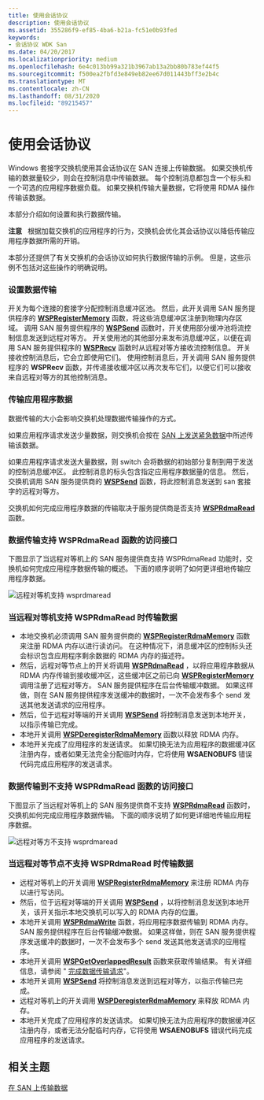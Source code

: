 ```yaml
---
title: 使用会话协议
description: 使用会话协议
ms.assetid: 355286f9-ef85-4ba6-b21a-fc51e0b93fed
keywords:
- 会话协议 WDK San
ms.date: 04/20/2017
ms.localizationpriority: medium
ms.openlocfilehash: 6e4c013bb99a321b3967ab13a2bb80b783ef44f5
ms.sourcegitcommit: f500ea2fbfd3e849eb82ee67d011443bff3e2b4c
ms.translationtype: MT
ms.contentlocale: zh-CN
ms.lasthandoff: 08/31/2020
ms.locfileid: "89215457"
---
```

# <a name="using-session-protocol"></a>使用会话协议





Windows 套接字交换机使用其会话协议在 SAN 连接上传输数据。 如果交换机传输的数据量较少，则会在控制消息中传输数据。 每个控制消息都包含一个标头和一个可选的应用程序数据负载。 如果交换机传输大量数据，它将使用 RDMA 操作传输该数据。

本部分介绍如何设置和执行数据传输。

**注意**   根据加载交换机的应用程序的行为，交换机会优化其会话协议以降低传输应用程序数据所需的开销。

 

本部分还提供了有关交换机的会话协议如何执行数据传输的示例。 但是，这些示例不包括对这些操作的明确说明。

### <a name="setting-up-a-data-transfer"></a>设置数据传输

开关为每个连接的套接字分配控制消息缓冲区池。 然后，此开关调用 SAN 服务提供程序的 [**WSPRegisterMemory**](/previous-versions/windows/hardware/network/ff566311(v=vs.85)) 函数，将这些消息缓冲区注册到物理内存区域。 调用 SAN 服务提供程序的 [**WSPSend**](/previous-versions/windows/hardware/network/ff566316(v=vs.85)) 函数时，开关使用部分缓冲池将流控制信息发送到远程对等方。 开关使用池的其他部分来发布消息缓冲区，以便在调用 SAN 服务提供程序的 [**WSPRecv**](/previous-versions/windows/hardware/network/ff566309(v=vs.85)) 函数时从远程对等方接收流控制信息。 开关接收控制消息后，它会立即使用它们。 使用控制消息后，开关调用 SAN 服务提供程序的 **WSPRecv** 函数，并传递接收缓冲区以再次发布它们，以便它们可以接收来自远程对等方的其他控制消息。

### <a name="transferring-application-data"></a>传输应用程序数据

数据传输的大小会影响交换机处理数据传输操作的方式。

如果应用程序请求发送少量数据，则交换机会按在 [SAN 上发送紧急数据](sending-urgent-data-on-a-san.md)中所述传输该数据。

如果应用程序请求发送大量数据，则 switch 会将数据的初始部分复制到用于发送的控制消息缓冲区。 此控制消息的标头包含指定应用程序数据量的信息。 然后，交换机调用 SAN 服务提供商的 [**WSPSend**](/previous-versions/windows/hardware/network/ff566316(v=vs.85)) 函数，将此控制消息发送到 san 套接字的远程对等方。

交换机如何完成应用程序数据的传输取决于服务提供商是否支持 [**WSPRdmaRead**](/previous-versions/windows/hardware/network/ff566304(v=vs.85)) 函数。

### <a name="data-transfer-to-a-provider-that-supports-the-wsprdmaread-function"></a>数据传输支持 WSPRdmaRead 函数的访问接口

下图显示了当远程对等机上的 SAN 服务提供商支持 WSPRdmaRead 功能时，交换机如何完成应用程序数据传输的概述。 下面的顺序说明了如何更详细地传输应用程序数据。

![远程对等机支持 wsprdmaread](images/wsprdmaread.png)

### <a name="to-transfer-data-when-the-remote-peer-supports-wsprdmaread"></a>当远程对等机支持 WSPRdmaRead 时传输数据

-   本地交换机必须调用 SAN 服务提供商的 [**WSPRegisterRdmaMemory**](/previous-versions/windows/hardware/network/ff566313(v=vs.85)) 函数来注册 RDMA 内存以进行读访问。 在这种情况下，消息缓冲区的控制标头还会标识包含应用程序剩余数据的 RDMA 内存的描述符。
-   然后，远程对等节点上的开关将调用 [**WSPRdmaRead**](/previous-versions/windows/hardware/network/ff566304(v=vs.85)) ，以将应用程序数据从 RDMA 内存传输到接收缓冲区，这些缓冲区之前已向 [**WSPRegisterMemory**](/previous-versions/windows/hardware/network/ff566311(v=vs.85)) 调用注册了远程对等方。 SAN 服务提供程序在后台传输缓冲数据。 如果这样做，则在 SAN 服务提供程序发送缓冲的数据时，一次不会发布多个 send 发送其他发送请求的应用程序。
-   然后，位于远程对等端的开关调用 [**WSPSend**](/previous-versions/windows/hardware/network/ff566316(v=vs.85)) 将控制消息发送到本地开关，以指示传输已完成。
-   本地开关调用 [**WSPDeregisterRdmaMemory**](/previous-versions/windows/hardware/network/ff566281(v=vs.85)) 函数以释放 RDMA 内存。
-   本地开关完成了应用程序的发送请求。 如果切换无法为应用程序的数据缓冲区注册内存，或者如果无法完全分配临时内存，它将使用 **WSAENOBUFS** 错误代码完成应用程序的发送请求。

### <a name="data-transfer-to-a-provider-that-does-not-support-the-wsprdmaread-function"></a>数据传输到不支持 WSPRdmaRead 函数的访问接口

下图显示了当远程对等机上的 SAN 服务提供商不支持 [**WSPRdmaRead**](/previous-versions/windows/hardware/network/ff566304(v=vs.85)) 函数时，交换机如何完成应用程序数据传输。 下面的顺序说明了如何更详细地传输应用程序数据。

![远程对等方不支持 wsprdmaread](images/wsprdmaread2.png)

### <a name="to-transfer-data-when-the-remote-peer-does-not-support-wsprdmaread"></a>当远程对等节点不支持 WSPRdmaRead 时传输数据

-   远程对等机上的开关调用 [**WSPRegisterRdmaMemory**](/previous-versions/windows/hardware/network/ff566313(v=vs.85)) 来注册 RDMA 内存以进行写访问。
-   然后，位于远程对等端的开关调用 [**WSPSend**](/previous-versions/windows/hardware/network/ff566316(v=vs.85)) ，以将控制消息发送到本地开关，该开关指示本地交换机可以写入的 RDMA 内存的位置。
-   本地开关调用 [**WSPRdmaWrite**](/previous-versions/windows/hardware/network/ff566306(v=vs.85)) 函数，将应用程序数据传输到 RDMA 内存。 SAN 服务提供程序在后台传输缓冲数据。 如果这样做，则在 SAN 服务提供程序发送缓冲的数据时，一次不会发布多个 send 发送其他发送请求的应用程序。
-   本地开关调用 [**WSPGetOverlappedResult**](/previous-versions/windows/hardware/network/ff566288(v=vs.85)) 函数来获取传输结果。 有关详细信息，请参阅 " [完成数据传输请求](completing-data-transfer-requests.md)"。
-   本地开关调用 [**WSPSend**](/previous-versions/windows/hardware/network/ff566316(v=vs.85)) 将控制消息发送到远程对等方，以指示传输已完成。
-   远程对等机上的开关调用 [**WSPDeregisterRdmaMemory**](/previous-versions/windows/hardware/network/ff566281(v=vs.85)) 来释放 RDMA 内存。
-   本地开关完成了应用程序的发送请求。 如果切换无法为应用程序的数据缓冲区注册内存，或者无法分配临时内存，它将使用 **WSAENOBUFS** 错误代码完成应用程序的发送请求。

## <a name="related-topics"></a>相关主题


[在 SAN 上传输数据](transferring-data-on-a-san.md)

 

